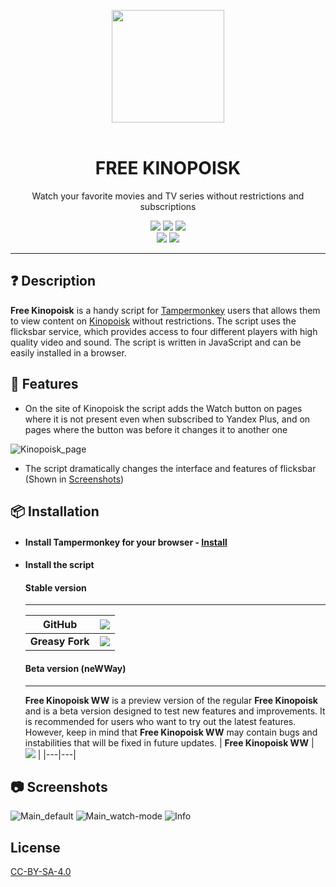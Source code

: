 <center>
  <p align='center'>
      <img src='https://i.imgur.com/8tIrTZC.png' width="180px">
      <br><br>
      <center>
        <h1 align='center'>FREE KINOPOISK</h1>
      </center>
      <center>
        <p align='center'>Watch your favorite movies and TV series without restrictions and subscriptions</p>
      </center>
  </p>
</center>

<center>
  <p align='center'>
    <a href='https://github.com/ecXbe/Free-Kinopoisk/blob/main/README.en.md'><img src='https://img.shields.io/badge/readme-English-darkblue?style=for-the-badge'></a>
    <a href='https://github.com/ecXbe/Free-Kinopoisk/commits/main/Free%20kinopoisk.user.js'><img src="https://img.shields.io/badge/dynamic/json?query=version&url=https%3A%2F%2Fraw.githubusercontent.com%2FecXbe%2FFree-Kinopoisk%2Fmain%2Fconfig.json&label=version&color=%2314b8b8&style=for-the-badge"></a>
    <a href='https://github.com/ecXbe/Free-Kinopoisk/blob/main/README.md'><img src='https://img.shields.io/badge/readme-Russian-darkred?style=for-the-badge'></a>
    <br>
    <a href='https://greasyfork.org/ru/scripts/461423-free-kinopoisk'><img src='https://img.shields.io/greasyfork/dt/461423?style=flat-square&label=Downloads&color=lightpink'></a>
    <a href='https://t.me/Free_kinopoisk_by_ezX'><img src='https://img.shields.io/badge/Telegram-Channel-lightblue?style=flat-square&logo=telegram'></a>
  </p>
</center>

---

## ❓ Description

**Free Kinopoisk** is a handy script for [Tampermonkey](https://www.tampermonkey.net/) users that allows them to view content on [Kinopoisk](https://www.kinopoisk.ru) without restrictions. The script uses the flicksbar service, which provides access to four different players with high quality video and sound. The script is written in JavaScript and can be easily installed in a browser.

## 🦾 Features

- On the site of Kinopoisk the script adds the Watch button on pages where it is not present even when subscribed to Yandex Plus, and on pages where the button was before it changes it to another one

![Kinopoisk_page](https://i.imgur.com/l0Im2RM.png')

- The script dramatically changes the interface and features of flicksbar (Shown in <a href='#-screenshots'>Screenshots</a>)

## 📦 Installation

- #### Install Tampermonkey for your browser - [Install](https://www.tampermonkey.net/index.php?locale=ru)

- #### Install the script
    #### Stable version
    ---
    | **GitHub** | <a href='https://github.com/ecXbe/Free-Kinopoisk/raw/main/Free%20kinopoisk.user.js'><img src='https://img.shields.io/badge/Install-darkblue'></a> |
    |---|---|
    | **Greasy Fork** | <a href='https://greasyfork.org/ru/scripts/461423-free-kinopoisk'><img src='https://img.shields.io/badge/Install-blue'></a> |

    #### Beta version (neWWay)
    ---
    **Free Kinopoisk WW** is a preview version of the regular **Free Kinopoisk** and is a beta version designed to test new features and improvements. It is recommended for users who want to try out the latest features. However, keep in mind that **Free Kinopoisk WW** may contain bugs and instabilities that will be fixed in future updates.
    | **Free Kinopoisk WW** | <a href='https://github.com/ecXbe/Free-Kinopoisk/raw/main/Free%20kinopoisk%20newway.user.js'><img src='https://img.shields.io/badge/Install-white'></a> |
    |---|---|

## 📷 Screenshots

![Main_default](https://i.imgur.com/xuRwOi2.png)
![Main_watch-mode](https://i.imgur.com/EuTF4Qs.png)
![Info](https://i.imgur.com/Swsa2oP.png)

## License

<a href="https://github.com/ecXbe/Free-Kinopoisk/blob/main/LICENSE">CC-BY-SA-4.0</a>